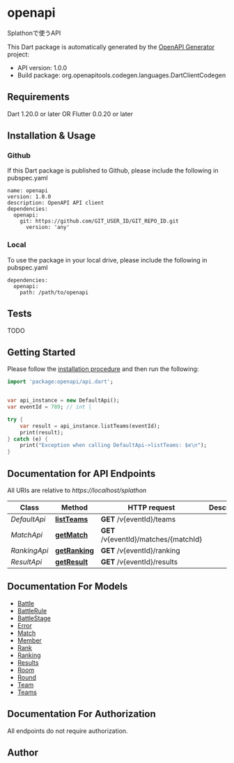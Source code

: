 # openapi
Splathonで使うAPI

This Dart package is automatically generated by the [OpenAPI Generator](https://openapi-generator.tech) project:

- API version: 1.0.0
- Build package: org.openapitools.codegen.languages.DartClientCodegen

## Requirements

Dart 1.20.0 or later OR Flutter 0.0.20 or later

## Installation & Usage

### Github
If this Dart package is published to Github, please include the following in pubspec.yaml
```
name: openapi
version: 1.0.0
description: OpenAPI API client
dependencies:
  openapi:
    git: https://github.com/GIT_USER_ID/GIT_REPO_ID.git
      version: 'any'
```

### Local
To use the package in your local drive, please include the following in pubspec.yaml
```
dependencies:
  openapi:
    path: /path/to/openapi
```

## Tests

TODO

## Getting Started

Please follow the [installation procedure](#installation--usage) and then run the following:

```dart
import 'package:openapi/api.dart';


var api_instance = new DefaultApi();
var eventId = 789; // int | 

try {
    var result = api_instance.listTeams(eventId);
    print(result);
} catch (e) {
    print("Exception when calling DefaultApi->listTeams: $e\n");
}

```

## Documentation for API Endpoints

All URIs are relative to *https://localhost/splathon*

Class | Method | HTTP request | Description
------------ | ------------- | ------------- | -------------
*DefaultApi* | [**listTeams**](docs//DefaultApi.md#listteams) | **GET** /v{eventId}/teams | 
*MatchApi* | [**getMatch**](docs//MatchApi.md#getmatch) | **GET** /v{eventId}/matches/{matchId} | 
*RankingApi* | [**getRanking**](docs//RankingApi.md#getranking) | **GET** /v{eventId}/ranking | 
*ResultApi* | [**getResult**](docs//ResultApi.md#getresult) | **GET** /v{eventId}/results | 


## Documentation For Models

 - [Battle](docs//Battle.md)
 - [BattleRule](docs//BattleRule.md)
 - [BattleStage](docs//BattleStage.md)
 - [Error](docs//Error.md)
 - [Match](docs//Match.md)
 - [Member](docs//Member.md)
 - [Rank](docs//Rank.md)
 - [Ranking](docs//Ranking.md)
 - [Results](docs//Results.md)
 - [Room](docs//Room.md)
 - [Round](docs//Round.md)
 - [Team](docs//Team.md)
 - [Teams](docs//Teams.md)


## Documentation For Authorization

 All endpoints do not require authorization.


## Author




